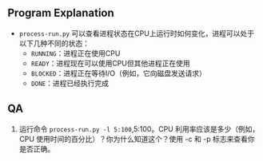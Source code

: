 ## Program Explanation
* `process-run.py`
  可以查看进程状态在CPU上运行时如何变化，进程可以处于以下几种不同的状态：
  * `RUNNING`：进程正在使用CPU
  * `READY`：进程现在可以使用CPU但其他进程正在使用
  * `BLOCKED`：进程正在等待I/O（例如，它向磁盘发送请求）
  * `DONE`：进程已经执行完成
## QA
1. 运行命令 `process-run.py -l 5:100`,5:100。CPU 利用率应该是多少（例如，CPU 使用时间的百分比）？你为什么知道这个？使用 -c 和 -p 标志来查看你是否正确。